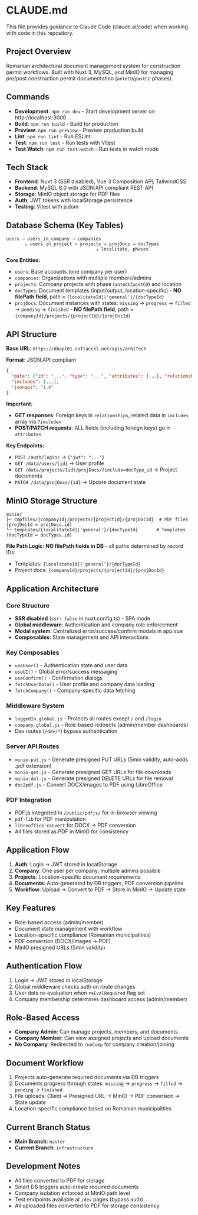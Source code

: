 # CLAUDE.md

This file provides guidance to Claude Code (claude.ai/code) when working with code in this repository.

## Project Overview
Romanian architectural document management system for construction permit workflows. Built with Nuxt 3, MySQL, and MinIO for managing pre/post construction permit documentation (`anteCU`/`postCU` phases).

## Commands
- **Development**: `npm run dev` - Start development server on http://localhost:3000
- **Build**: `npm run build` - Build for production
- **Preview**: `npm run preview` - Preview production build
- **Lint**: `npm run lint` - Run ESLint
- **Test**: `npm run test` - Run tests with Vitest
- **Test Watch**: `npm run test:watch` - Run tests in watch mode

## Tech Stack
- **Frontend**: Nuxt 3 (SSR disabled), Vue 3 Composition API, TailwindCSS
- **Backend**: MySQL 8.0 with JSON:API compliant REST API
- **Storage**: MinIO object storage for PDF files
- **Auth**: JWT tokens with localStorage persistence
- **Testing**: Vitest with jsdom

## Database Schema (Key Tables)
```
users → users_in_company → companies
       ↘ users_in_project → projects → projDocs → docTypes
                                  ↘ localitate, phases
```

**Core Entities:**
- `users`: Base accounts (one company per user)
- `companies`: Organizations with multiple members/admins
- `projects`: Company projects with phase (`anteCU`/`postCU`) and location
- `docTypes`: Document templates (input/output, location-specific) - **NO filePath field**, path = `{localitateId||'general'}/{docTypeId}`
- `projDocs`: Document instances with states: `missing` → `progress` → `filled` → `pending` → `finished` - **NO filePath field**, path = `{companyId}/projects/{projectId}/{projDocId}`

## API Structure
**Base URL**: `https://dbapi01.softaccel.net/apis/arhiTech`

**Format**: JSON:API compliant
```json
{
  "data": {"id": "...", "type": "...", "attributes": {...}, "relationships": {...}},
  "includes": [...],
  "jsonapi": "1.0"
}
```

**Important**: 
- **GET responses**: Foreign keys in `relationships`, related data in `includes` array via `?include=`
- **POST/PATCH requests**: ALL fields (including foreign keys) go in `attributes`

**Key Endpoints:**
- `POST /auth/login/` → `{"jwt": "..."}`
- `GET /data/users/{id}` → User profile
- `GET /data/projects/{id}/projDocs/?include=docType_id` → Project documents
- `PATCH /data/projDocs/{id}` → Update document state

## MinIO Storage Structure
```
minio/
├─ cmpfiles/{companyId}/projects/{projectId}/{projDocId}  # PDF files (projDocId = projDocs.id)
└─ templates/{localitateId||'general'}/{docTypeId}       # Templates (docTypeId = docTypes.id)
```

**File Path Logic**: **NO filePath fields in DB** - all paths determined by record IDs:
- Templates: `{localitateId||'general'}/{docTypeId}`  
- Project docs: `{companyId}/projects/{projectId}/{projDocId}`

## Application Architecture

### Core Structure
- **SSR disabled** (`ssr: false` in nuxt.config.ts) - SPA mode
- **Global middleware**: Authentication and company role enforcement
- **Modal system**: Centralized error/success/confirm modals in app.vue
- **Composables**: State management and API interactions

### Key Composables
- `useUser()` - Authentication state and user data
- `useUI()` - Global error/success messaging
- `useConfirm()` - Confirmation dialogs
- `fetchUserData()` - User profile and company data loading
- `fetchCompany()` - Company-specific data fetching

### Middleware System
- `loggedIn.global.js` - Protects all routes except `/` and `/login`
- `company.global.js` - Role-based redirects (admin/member dashboards)
- Dev routes (`/dev/*`) bypass authentication

### Server API Routes
- `minio-put.js` - Generate presigned PUT URLs (5min validity, auto-adds .pdf extension)
- `minio-get.js` - Generate presigned GET URLs for file downloads
- `minio-del.js` - Generate presigned DELETE URLs for file removal
- `doc2pdf.js` - Convert DOCX/images to PDF using LibreOffice

### PDF Integration
- PDF.js integrated in `/public/pdfjs/` for in-browser viewing
- `pdf-lib` for PDF manipulation
- `libreoffice-convert` for DOCX → PDF conversion
- All files stored as PDF in MinIO for consistency

## Application Flow
1. **Auth**: Login → JWT stored in localStorage
2. **Company**: One user per company, multiple admins possible  
3. **Projects**: Location-specific document requirements
4. **Documents**: Auto-generated by DB triggers, PDF conversion pipeline
5. **Workflow**: Upload → Convert to PDF → Store in MinIO → Update state

## Key Features
- Role-based access (admin/member)
- Document state management with workflow
- Location-specific compliance (Romanian municipalities)
- PDF conversion (DOCX/images → PDF)
- MinIO presigned URLs (5min validity)

## Authentication Flow
1. Login → JWT stored in localStorage
2. Global middleware checks auth on route changes
3. User data re-evaluation when `reEvalRequired` flag set
4. Company membership determines dashboard access (admin/member)

## Role-Based Access
- **Company Admin**: Can manage projects, members, and documents
- **Company Member**: Can view assigned projects and upload documents
- **No Company**: Redirected to `/noComp` for company creation/joining

## Document Workflow
1. Projects auto-generate required documents via DB triggers
2. Documents progress through states: `missing` → `progress` → `filled` → `pending` → `finished`
3. File uploads: Client → Presigned URL → MinIO → PDF conversion → State update
4. Location-specific compliance based on Romanian municipalities

## Current Branch Status
- **Main Branch**: `master`
- **Current Branch**: `infrastructure`

## Development Notes
- All files converted to PDF for storage
- Smart DB triggers auto-create required documents
- Company isolation enforced at MinIO path level
- Test endpoints available at `/dev` pages (bypass auth)
- All uploaded files converted to PDF for storage consistency